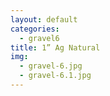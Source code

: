 ```yaml
---
layout: default
categories: 
  - gravel6
title: 1” Ag Natural
img: 
  - gravel-6.jpg
  - gravel-6.1.jpg
---
```

